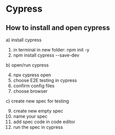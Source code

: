 # Cypress

How to install and open cypress
--
a) install cypress

1. in terminal in new folder: npm init -y
2. npm install cypress --save-dev

b) open/run cypress

4. npx cypress open
5. choose E2E testing in cypress
6. confirm config files
7. choose browser

c) create new spec for testing

9. create new empty spec
10. name your spec
11. add spec code in code editor
12. run the spec in cypress
